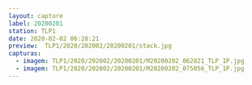 ```yaml
---
layout: capture
label: 20200201
station: TLP1
date: 2020-02-02 06:28:21
preview:  TLP1/2020/202002/20200201/stack.jpg
capturas:
  - imagem: TLP1/2020/202002/20200201/M20200202_062821_TLP_1P.jpg
  - imagem: TLP1/2020/202002/20200201/M20200202_075056_TLP_1P.jpg
---
```

